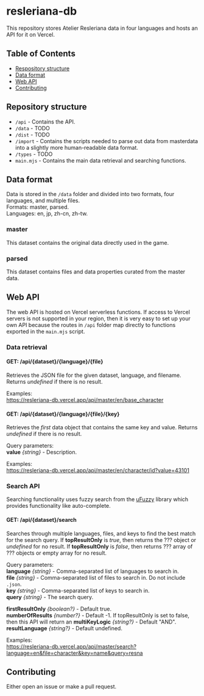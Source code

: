# resleriana-db

This repository stores Atelier Resleriana data in four languages and hosts an API for it on Vercel.

## Table of Contents

- [Respository structure](#repository-structure)
- [Data format](#data-format)
- [Web API](#web-api)
- [Contributing](#contributing)

## Repository structure
- `/api` - Contains the API.
- `/data` - TODO
- `/dist` - TODO
- `/import` - Contains the scripts needed to parse out data from masterdata into a slightly more human-readable data format.
- `/types` - TODO
- `main.mjs` - Contains the main data retrieval and searching functions.

## Data format

Data is stored in the `/data` folder and divided into two formats, four languages, and multiple files.  
Formats: master, parsed.  
Languages: en, jp, zh-cn, zh-tw.

### master

This dataset contains the original data directly used in the game.

### parsed

This dataset contains files and data properties curated from the master data.

## Web API

The web API is hosted on Vercel serverless functions. If access to Vercel servers is not supported in your region, then it is very easy to set up your own API because the routes in `/api` folder map directly to functions exported in the `main.mjs` script.

### Data retrieval

#### GET: /api/{dataset}/{language}/{file}
Retrieves the JSON file for the given dataset, language, and filename. Returns *undefined* if there is no result.

Examples:  
https://resleriana-db.vercel.app/api/master/en/base_character

#### GET: /api/{dataset}/{language}/{file}/{key}
Retrieves the *first* data object that contains the same key and value. Returns *undefined* if there is no result.

Query parameters:  
**value** *{string}* - Description.

Examples:  
https://resleriana-db.vercel.app/api/master/en/character/id?value=43101

### Search API

Searching functionality uses fuzzy search from the [uFuzzy](https://github.com/leeoniya/uFuzzy) library which provides functionality like auto-complete.

#### GET: /api/{dataset}/search
Searches through multiple languages, files, and keys to find the best match for the search query. If **topResultOnly** is *true*, then returns the ??? object or *undefined* for no result. If **topResultOnly** is *false*, then returns ??? array of ??? objects or empty array for no result.

Query parameters:  
**language** *{string}* - Comma-separated list of languages to search in.  
**file** *{string}* - Comma-separated list of files to search in. Do not include `.json`.  
**key** *{string}* - Comma-separated list of keys to search in.  
**query** *{string}* - The search query.  

**firstResultOnly** *{boolean?}* - Default true.  
**numberOfResults** *{number?}* - Default -1. If topResultOnly is set to false, then this API will return an 
**multiKeyLogic** *{string?}* - Default "AND".
**resultLanguage** *{string?}* - Default undefined.

Examples:  
https://resleriana-db.vercel.app/api/master/search?language=en&file=character&key=name&query=resna

## Contributing

Either open an issue or make a pull request.